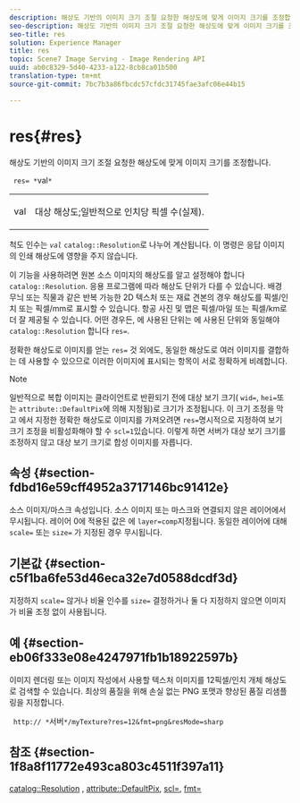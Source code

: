 ```yaml
---
description: 해상도 기반의 이미지 크기 조절 요청한 해상도에 맞게 이미지 크기를 조정합니다.
seo-description: 해상도 기반의 이미지 크기 조절 요청한 해상도에 맞게 이미지 크기를 조정합니다.
seo-title: res
solution: Experience Manager
title: res
topic: Scene7 Image Serving - Image Rendering API
uuid: ab0c8329-5d40-4233-a122-8cb8ca01b500
translation-type: tm+mt
source-git-commit: 7bc7b3a86fbcdc57cfdc31745fae3afc06e44b15

---
```



# res{#res}

해상도 기반의 이미지 크기 조절 요청한 해상도에 맞게 이미지 크기를 조정합니다.

` res= *`val`*`

<table id="simpletable_E69F3709266749C4A165C90FF18FF5AA"> 
 <tr class="strow"> 
  <td class="stentry"> <p> <span class="varname"> val </span> </p> </td> 
  <td class="stentry"> <p>대상 해상도;일반적으로 인치당 픽셀 수(실제). </p> </td> 
 </tr> 
</table>

척도 인수는 *`val`* `catalog::Resolution`로 나누어 계산됩니다. 이 명령은 응답 이미지의 인쇄 해상도에 영향을 주지 않습니다.

이 기능을 사용하려면 원본 소스 이미지의 해상도를 알고 설정해야 합니다 `catalog::Resolution`. 응용 프로그램에 따라 해상도 단위가 다를 수 있습니다. 배경 무늬 또는 직물과 같은 반복 가능한 2D 텍스처 또는 재료 견본의 경우 해상도를 픽셀/인치 또는 픽셀/mm로 표시할 수 있습니다. 항공 사진 및 맵은 픽셀/마일 또는 픽셀/km로 더 잘 제공될 수 있습니다. 어떤 경우든, 에 사용된 단위는 에 사용된 단위와 동일해야 `catalog::Resolution` 합니다 `res=`.

정확한 해상도로 이미지를 얻는 `res=` 것 외에도, 동일한 해상도로 여러 이미지를 결합하는 데 사용할 수 있으므로 이러한 이미지에 표시되는 항목이 서로 정확하게 비례합니다.

>[!NOTE]
>
>일반적으로 복합 이미지는 클라이언트로 반환되기 전에 대상 보기 크기( `wid=`, `hei=`또는 `attribute::DefaultPix`에 의해 지정됨)로 크기가 조정됩니다. 이 크기 조정을 막고 에서 지정한 정확한 해상도로 이미지를 가져오려면 `res=`명시적으로 지정하여 보기 크기 조정을 비활성화해야 할 수 `scl=1`있습니다. 이렇게 하면 서버가 대상 보기 크기를 조정하지 않고 대상 보기 크기로 합성 이미지를 자릅니다.

## 속성 {#section-fdbd16e59cff4952a3717146bc91412e}

소스 이미지/마스크 속성입니다. 소스 이미지 또는 마스크와 연결되지 않은 레이어에서 무시됩니다. 레이어 0에 적용된 값은 에 `layer=comp`지정됩니다. 동일한 레이어에 대해 `scale=` 또는 `size=` 가 지정된 경우 무시됩니다.

## 기본값 {#section-c5f1ba6fe53d46eca32e7d0588dcdf3d}

지정하지 `scale=` 않거나 비율 인수를 `size=` 결정하거나 둘 다 지정하지 않으면 이미지가 비율 조정 없이 사용됩니다.

## 예 {#section-eb06f333e08e4247971fb1b18922597b}

이미지 렌더링 또는 이미지 작성에서 사용할 텍스처 이미지를 12픽셀/인치 개체 해상도로 검색할 수 있습니다. 최상의 품질을 위해 손실 없는 PNG 포맷과 향상된 품질 리샘플링을 지정합니다.

` http:// *`서버`*/myTexture?res=12&fmt=png&resMode=sharp`

## 참조 {#section-1f8a8f11772e493ca803c4511f397a11}

[catalog::Resolution](../../../../../is-api/image-catalog/image-serving-api-ref/c-image-catalog-reference/c-image-svg-data-reference/c-image-data-reference/r-resolution-cat.md#reference-de489f5f36b64bd0831749546f8728e1) , [attribute::DefaultPix](../../../../../is-api/image-catalog/image-serving-api-ref/c-image-catalog-reference/c-attributes-reference/r-defaultpix.md#reference-996b2c22b30f4fd9b970c84063306df1), [scl=](../../../../../is-api/http-ref/image-serving-api-ref/c-http-protocol-reference/c-command-reference/r-scl.md#reference-b2a74e493d0d407e98fe350551ba3fcc), [fmt=](../../../../../is-api/http-ref/image-serving-api-ref/c-http-protocol-reference/c-command-reference/r-is-http-fmt.md#reference-cdf10043423b45ba9fe15157fb3ae37a)
